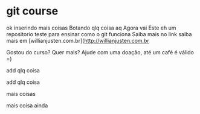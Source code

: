 # git course

ok
inserindo mais coisas
Botando qlq coisa aq
   Agora vai
Este eh um repositorio teste para ensinar como o git funciona
Saiba mais no link
saiba mais em [willianjusten.com.br](http://willianjusten.com.br

Gostou do curso? Quer mais? Ajude com uma doação, até um café é válido =)

add qlq coisa

add qlq coisa


mais coisas


mais coisa ainda
